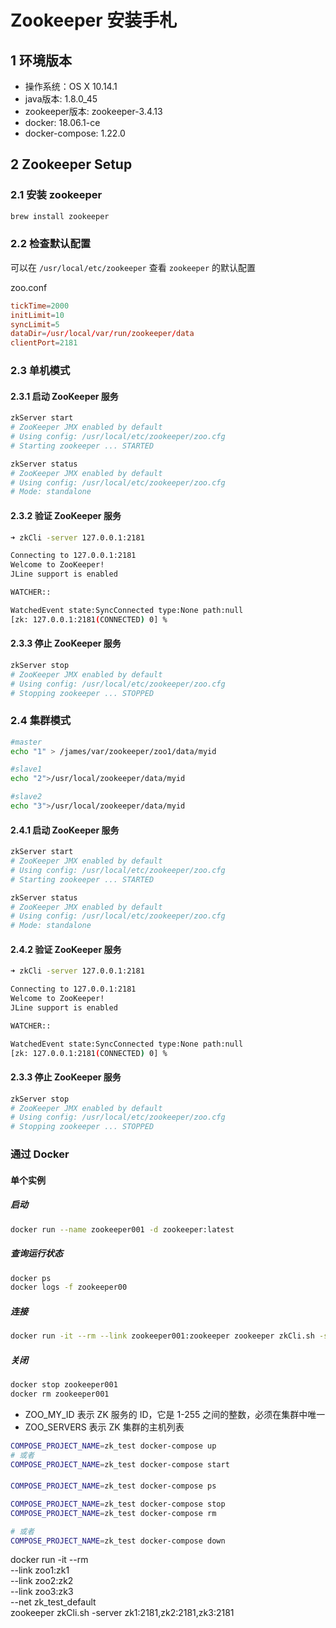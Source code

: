 # Zookeeper 安装手札

## 1 环境版本

- 操作系统：OS X 10.14.1
- java版本: 1.8.0_45
- zookeeper版本: zookeeper-3.4.13
- docker: 18.06.1-ce
- docker-compose: 1.22.0

## 2 Zookeeper Setup

### 2.1 安装 zookeeper

```bash
brew install zookeeper
```

### 2.2 检查默认配置

可以在 `/usr/local/etc/zookeeper` 查看 `zookeeper` 的默认配置

zoo.conf

```conf
tickTime=2000
initLimit=10
syncLimit=5
dataDir=/usr/local/var/run/zookeeper/data
clientPort=2181
```

### 2.3 单机模式

#### 2.3.1 启动 ZooKeeper 服务

```bash
zkServer start
# ZooKeeper JMX enabled by default
# Using config: /usr/local/etc/zookeeper/zoo.cfg
# Starting zookeeper ... STARTED

zkServer status
# ZooKeeper JMX enabled by default
# Using config: /usr/local/etc/zookeeper/zoo.cfg
# Mode: standalone
```

#### 2.3.2 验证 ZooKeeper 服务

```bash
➜ zkCli -server 127.0.0.1:2181

Connecting to 127.0.0.1:2181
Welcome to ZooKeeper!
JLine support is enabled

WATCHER::

WatchedEvent state:SyncConnected type:None path:null
[zk: 127.0.0.1:2181(CONNECTED) 0] %
```

#### 2.3.3 停止 ZooKeeper 服务

```bash
zkServer stop
# ZooKeeper JMX enabled by default
# Using config: /usr/local/etc/zookeeper/zoo.cfg
# Stopping zookeeper ... STOPPED
```

### 2.4 集群模式

```bash
#master
echo "1" > /james/var/zookeeper/zoo1/data/myid

#slave1
echo "2">/usr/local/zookeeper/data/myid

#slave2
echo "3">/usr/local/zookeeper/data/myid
```

#### 2.4.1 启动 ZooKeeper 服务

```bash
zkServer start
# ZooKeeper JMX enabled by default
# Using config: /usr/local/etc/zookeeper/zoo.cfg
# Starting zookeeper ... STARTED

zkServer status
# ZooKeeper JMX enabled by default
# Using config: /usr/local/etc/zookeeper/zoo.cfg
# Mode: standalone
```

#### 2.4.2 验证 ZooKeeper 服务

```bash
➜ zkCli -server 127.0.0.1:2181

Connecting to 127.0.0.1:2181
Welcome to ZooKeeper!
JLine support is enabled

WATCHER::

WatchedEvent state:SyncConnected type:None path:null
[zk: 127.0.0.1:2181(CONNECTED) 0] %
```

#### 2.3.3 停止 ZooKeeper 服务

```bash
zkServer stop
# ZooKeeper JMX enabled by default
# Using config: /usr/local/etc/zookeeper/zoo.cfg
# Stopping zookeeper ... STOPPED
```

### 通过 Docker

#### 单个实例

##### 启动

```bash
docker run --name zookeeper001 -d zookeeper:latest
```

##### 查询运行状态

```bash
docker ps
docker logs -f zookeeper00
```

##### 连接

```bash
docker run -it --rm --link zookeeper001:zookeeper zookeeper zkCli.sh -server zookeeper
```

##### 关闭

```bash
docker stop zookeeper001
docker rm zookeeper001
```


- ZOO_MY_ID 表示 ZK 服务的 ID，它是 1-255 之间的整数，必须在集群中唯一
- ZOO_SERVERS 表示 ZK 集群的主机列表

```bash
COMPOSE_PROJECT_NAME=zk_test docker-compose up
# 或者
COMPOSE_PROJECT_NAME=zk_test docker-compose start
```

####

```bash
COMPOSE_PROJECT_NAME=zk_test docker-compose ps
```

```bash
COMPOSE_PROJECT_NAME=zk_test docker-compose stop
COMPOSE_PROJECT_NAME=zk_test docker-compose rm

# 或者
COMPOSE_PROJECT_NAME=zk_test docker-compose down
```



docker run -it --rm \
        --link zoo1:zk1 \
        --link zoo2:zk2 \
        --link zoo3:zk3 \
        --net zk_test_default \
        zookeeper zkCli.sh -server zk1:2181,zk2:2181,zk3:2181